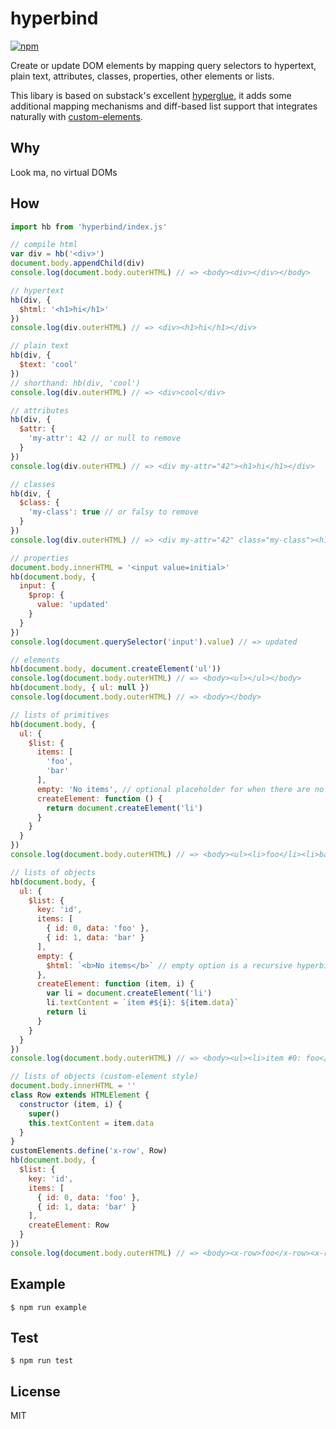 # hyperbind
[![npm](http://img.shields.io/npm/v/hyperbind.svg?style=flat)](http://npmjs.org/package/hyperbind)

Create or update DOM elements by mapping query selectors to hypertext, plain text, attributes, classes, properties, other elements or lists.

This libary is based on substack's excellent [hyperglue](https://github.com/substack/hyperglue), it adds some additional mapping mechanisms and diff-based list support that integrates naturally with [custom-elements](http://w3c.github.io/webcomponents/spec/custom).

## Why
Look ma, no virtual DOMs

## How
``` javascript
import hb from 'hyperbind/index.js'

// compile html
var div = hb('<div>')
document.body.appendChild(div)
console.log(document.body.outerHTML) // => <body><div></div></body>

// hypertext
hb(div, {
  $html: '<h1>hi</h1>'
})
console.log(div.outerHTML) // => <div><h1>hi</h1></div>

// plain text
hb(div, {
  $text: 'cool'
})
// shorthand: hb(div, 'cool')
console.log(div.outerHTML) // => <div>cool</div>

// attributes
hb(div, {
  $attr: {
    'my-attr': 42 // or null to remove
  }
})
console.log(div.outerHTML) // => <div my-attr="42"><h1>hi</h1></div>

// classes
hb(div, {
  $class: {
    'my-class': true // or falsy to remove
  }
})
console.log(div.outerHTML) // => <div my-attr="42" class="my-class"><h1>hi</h1></div>

// properties
document.body.innerHTML = '<input value=initial>'
hb(document.body, {
  input: {
    $prop: {
      value: 'updated'
    }
  }
})
console.log(document.querySelector('input').value) // => updated

// elements
hb(document.body, document.createElement('ul'))
console.log(document.body.outerHTML) // => <body><ul></ul></body>
hb(document.body, { ul: null })
console.log(document.body.outerHTML) // => <body></body>

// lists of primitives
hb(document.body, {
  ul: {
    $list: {
      items: [
        'foo',
        'bar'
      ],
      empty: 'No items', // optional placeholder for when there are no items
      createElement: function () {
        return document.createElement('li')
      }
    }
  }
})
console.log(document.body.outerHTML) // => <body><ul><li>foo</li><li>bar</li></ul></body>

// lists of objects
hb(document.body, {
  ul: {
    $list: {
      key: 'id',
      items: [
        { id: 0, data: 'foo' },
        { id: 1, data: 'bar' }
      ],
      empty: {
        $html: `<b>No items</b>` // empty option is a recursive hyperbind
      },
      createElement: function (item, i) {
        var li = document.createElement('li')
        li.textContent = `item #${i}: ${item.data}`
        return li
      }
    }
  }
})
console.log(document.body.outerHTML) // => <body><ul><li>item #0: foo</li><li>item #1: bar</li></ul></body>

// lists of objects (custom-element style)
document.body.innerHTML = ''
class Row extends HTMLElement {
  constructor (item, i) {
    super()
    this.textContent = item.data
  }
}
customElements.define('x-row', Row)
hb(document.body, {
  $list: {
    key: 'id',
    items: [
      { id: 0, data: 'foo' },
      { id: 1, data: 'bar' }
    ],
    createElement: Row
  }
})
console.log(document.body.outerHTML) // => <body><x-row>foo</x-row><x-row>bar</x-row></body>
```

## Example
```
$ npm run example
```

## Test
```
$ npm run test
```

## License
MIT

